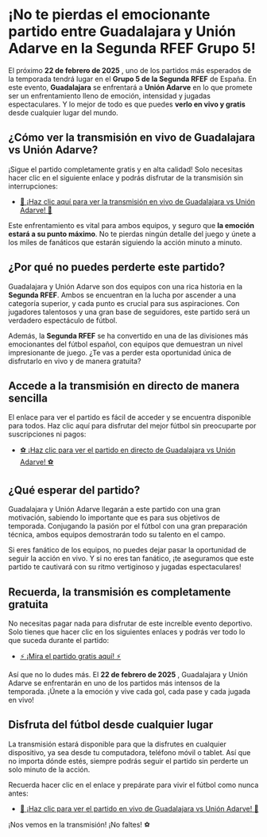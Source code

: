 # ¡No te pierdas el emocionante partido entre Guadalajara y Unión Adarve en la Segunda RFEF Grupo 5!

El próximo **22 de febrero de 2025** , uno de los partidos más esperados de la temporada tendrá lugar en el **Grupo 5 de la Segunda RFEF** de España. En este evento, **Guadalajara** se enfrentará a **Unión Adarve** en lo que promete ser un enfrentamiento lleno de emoción, intensidad y jugadas espectaculares. Y lo mejor de todo es que puedes **verlo en vivo y gratis** desde cualquier lugar del mundo.

## ¿Cómo ver la transmisión en vivo de Guadalajara vs Unión Adarve?

¡Sigue el partido completamente gratis y en alta calidad! Solo necesitas hacer clic en el siguiente enlace y podrás disfrutar de la transmisión sin interrupciones:

- [🔴 ¡Haz clic aquí para ver la transmisión en vivo de Guadalajara vs Unión Adarve! 🔴](https://tinyurl.com/livestreamfreeo?st=Guadalajara+vs+Uni%C3%B3n+Adarve&si=gh)

Este enfrentamiento es vital para ambos equipos, y seguro que **la emoción estará a su punto máximo**. No te pierdas ningún detalle del juego y únete a los miles de fanáticos que estarán siguiendo la acción minuto a minuto.

## ¿Por qué no puedes perderte este partido?

Guadalajara y Unión Adarve son dos equipos con una rica historia en la **Segunda RFEF**. Ambos se encuentran en la lucha por ascender a una categoría superior, y cada punto es crucial para sus aspiraciones. Con jugadores talentosos y una gran base de seguidores, este partido será un verdadero espectáculo de fútbol.

Además, la **Segunda RFEF** se ha convertido en una de las divisiones más emocionantes del fútbol español, con equipos que demuestran un nivel impresionante de juego. ¿Te vas a perder esta oportunidad única de disfrutarlo en vivo y de manera gratuita?

## Accede a la transmisión en directo de manera sencilla

El enlace para ver el partido es fácil de acceder y se encuentra disponible para todos. Haz clic aquí para disfrutar del mejor fútbol sin preocuparte por suscripciones ni pagos:

- [⚽️ ¡Haz clic para ver el partido en directo de Guadalajara vs Unión Adarve! ⚽️](https://tinyurl.com/livestreamfreeo?st=Guadalajara+vs+Uni%C3%B3n+Adarve&si=gh)

## ¿Qué esperar del partido?

Guadalajara y Unión Adarve llegarán a este partido con una gran motivación, sabiendo lo importante que es para sus objetivos de temporada. Conjugando la pasión por el fútbol con una gran preparación técnica, ambos equipos demostrarán todo su talento en el campo.

Si eres fanático de los equipos, no puedes dejar pasar la oportunidad de seguir la acción en vivo. Y si no eres tan fanático, ¡te aseguramos que este partido te cautivará con su ritmo vertiginoso y jugadas espectaculares!

## Recuerda, la transmisión es completamente gratuita

No necesitas pagar nada para disfrutar de este increíble evento deportivo. Solo tienes que hacer clic en los siguientes enlaces y podrás ver todo lo que suceda durante el partido:

- [⚡️ ¡Mira el partido gratis aquí! ⚡️](https://tinyurl.com/livestreamfreeo?st=Guadalajara+vs+Uni%C3%B3n+Adarve&si=gh)

Así que no lo dudes más. El **22 de febrero de 2025** , Guadalajara y Unión Adarve se enfrentarán en uno de los partidos más intensos de la temporada. ¡Únete a la emoción y vive cada gol, cada pase y cada jugada en vivo!

## Disfruta del fútbol desde cualquier lugar

La transmisión estará disponible para que la disfrutes en cualquier dispositivo, ya sea desde tu computadora, teléfono móvil o tablet. Así que no importa dónde estés, siempre podrás seguir el partido sin perderte un solo minuto de la acción.

Recuerda hacer clic en el enlace y prepárate para vivir el fútbol como nunca antes:

- [🎥 ¡Haz clic para ver el partido en vivo de Guadalajara vs Unión Adarve! 🎥](https://tinyurl.com/livestreamfreeo?st=Guadalajara+vs+Uni%C3%B3n+Adarve&si=gh)

¡Nos vemos en la transmisión! ¡No faltes! ⚽️
